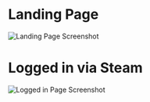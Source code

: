 # Landing Page
![Landing Page Screenshot](https://user-images.githubusercontent.com/21311428/171637485-2d43f842-4ce1-4c9b-9a27-5704bb0214e6.png)

# Logged in via Steam
![Logged in Page Screenshot](https://user-images.githubusercontent.com/21311428/171637381-bbfffa88-e283-4ed9-8da4-85eedad89e16.png)

